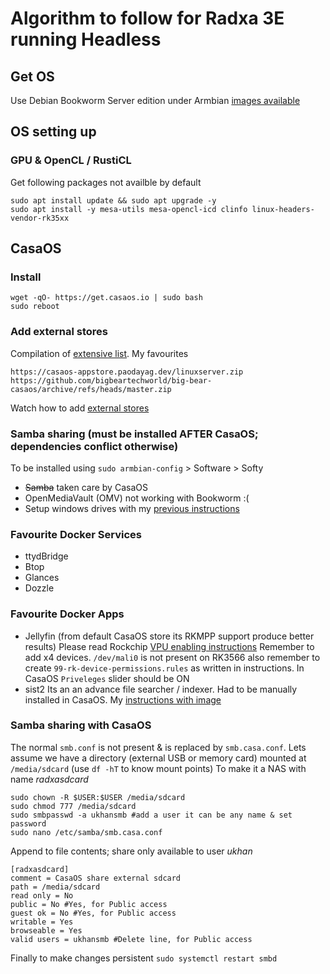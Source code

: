 # Algorithm to follow for Radxa 3E running Headless

## Get OS
Use Debian Bookworm Server edition under Armbian [images available](https://www.armbian.com/radxa-zero-3/)
## OS setting up
### GPU & OpenCL / RustiCL
Get following packages not availble by default
```
sudo apt install update && sudo apt upgrade -y
sudo apt install -y mesa-utils mesa-opencl-icd clinfo linux-headers-vendor-rk35xx
```

## CasaOS
### Install
```
wget -qO- https://get.casaos.io | sudo bash
sudo reboot
```
### Add external stores
Compilation of [extensive list](https://awesome.casaos.io/content/3rd-party-app-stores/list.html). My favourites
```
https://casaos-appstore.paodayag.dev/linuxserver.zip
https://github.com/bigbeartechworld/big-bear-casaos/archive/refs/heads/master.zip
```
Watch how to add [external stores](https://community.zimaspace.com/t/how-to-add-casaos-linuxserver-app-store-to-casaos/292/1)
### Samba sharing (must be installed AFTER CasaOS; dependencies conflict otherwise)
To be installed using `sudo armbian-config` > Software > Softy
- ~~Samba~~ taken care by CasaOS
- OpenMediaVault (OMV) not working with Bookworm :(
- Setup windows drives with my [previous instructions](https://github.com/defencedog/orangepi3b_v2.1/blob/main/SAMBA_NAS_Videos.md)
### Favourite Docker Services
- ttydBridge
- Btop
- Glances
- Dozzle
### Favourite Docker Apps
- Jellyfin (from default CasaOS store its RKMPP support produce better results)
Please read Rockchip [VPU enabling instructions](https://jellyfin.org/docs/general/administration/hardware-acceleration/rockchip/) Remember to add x4 devices.  `/dev/mali0` is not present on RK3566 also remember to create `99-rk-device-permissions.rules` as written in instructions. In CasaOS `Priveleges` slider should be ON
- sist2 
Its an an advance file searcher / indexer. Had to be manually installed in CasaOS. My [instructions with image](https://github.com/simon987/sist2/issues/499#issue-2583469960)
### Samba sharing with CasaOS
The normal `smb.conf` is not present & is replaced by `smb.casa.conf`. Lets assume we have a directory (external USB or memory card) mounted at `/media/sdcard` (use `df -hT` to know mount points) To make it a NAS with name _radxasdcard_
```
sudo chown -R $USER:$USER /media/sdcard
sudo chmod 777 /media/sdcard
sudo smbpasswd -a ukhansmb #add a user it can be any name & set password
sudo nano /etc/samba/smb.casa.conf
```
Append to file contents; share only available to user _ukhan_
```
[radxasdcard]
comment = CasaOS share external sdcard
path = /media/sdcard
read only = No
public = No #Yes, for Public access
guest ok = No #Yes, for Public access
writable = Yes
browseable = Yes
valid users = ukhansmb #Delete line, for Public access
```
Finally to make changes persistent `sudo systemctl restart smbd`
